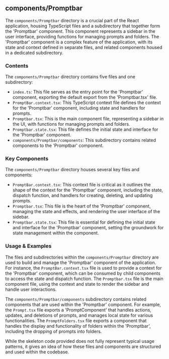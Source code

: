
## components/Promptbar

The `components/Promptbar` directory is a crucial part of the React application, housing TypeScript files and a subdirectory that together form the 'Promptbar' component. This component represents a sidebar in the user interface, providing functions for managing prompts and folders. The 'Promptbar' component is a complex feature of the application, with its state and context defined in separate files, and related components housed in a dedicated subdirectory.

### Contents

The `components/Promptbar` directory contains five files and one subdirectory:

- `index.ts`: This file serves as the entry point for the 'Promptbar' component, exporting the default export from the 'Promptbar.tsx' file.
- `PromptBar.context.tsx`: This TypeScript context file defines the context for the 'Promptbar' component, including state and handlers for prompts.
- `Promptbar.tsx`: This is the main component file, representing a sidebar in the UI, with functions for managing prompts and folders.
- `Promptbar.state.tsx`: This file defines the initial state and interface for the 'Promptbar' component.
- `components/Promptbar/components`: This subdirectory contains related components to the 'Promptbar' component.

### Key Components

The `components/Promptbar` directory houses several key files and components:

- `PromptBar.context.tsx`: This context file is critical as it outlines the shape of the context for the 'Promptbar' component, including the state, dispatch function, and handlers for creating, deleting, and updating prompts.
- `Promptbar.tsx`: This file is the heart of the 'Promptbar' component, managing the state and effects, and rendering the user interface of the sidebar.
- `Promptbar.state.tsx`: This file is essential for defining the initial state and interface for the 'Promptbar' component, setting the groundwork for state management within the component.

### Usage & Examples

The files and subdirectories within the `components/Promptbar` directory are used to build and manage the 'Promptbar' component of the application. For instance, the `PromptBar.context.tsx` file is used to provide a context for the 'Promptbar' component, which can be consumed by child components to access the state and dispatch function. The `Promptbar.tsx` file is the main component file, using the context and state to render the sidebar and handle user interactions.

The `components/Promptbar/components` subdirectory contains related components that are used within the 'Promptbar' component. For example, the `Prompt.tsx` file exports a 'PromptComponent' that handles actions, updates, and deletions of prompts, and manages local state for various functionalities. The `PromptFolders.tsx` file exports a component that handles the display and functionality of folders within the 'Promptbar', including the dropping of prompts into folders.

While the skeleton code provided does not fully represent typical usage patterns, it gives an idea of how these files and components are structured and used within the codebase.
